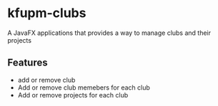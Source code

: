 # kfupm-clubs

A JavaFX applications that provides a way to manage clubs and their projects


## Features
- add or remove club
- Add or remove club memebers for each club
- Add or remove projects for each club
